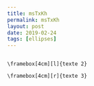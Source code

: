 ```yaml
---
title: msTxKh
permalink: msTxKh
layout: post
date: 2019-02-24
tags: [ellipses]
---
```


```latex\framebox[4cm]{texte 1}

\framebox[4cm][l]{texte 2}

\framebox[4cm][r]{texte 3}
```